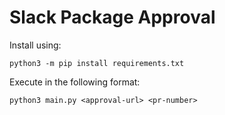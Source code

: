 # Slack Package Approval

Install using:

```shell script
python3 -m pip install requirements.txt
```

Execute in the following format:

```shell script
python3 main.py <approval-url> <pr-number>
```